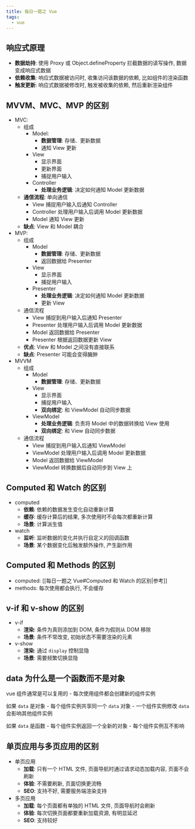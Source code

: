 ```yaml
---
title: 每日一题之 Vue
tags:
  - vue
---
```

## 响应式原理

- **数据劫持**: 使用 Proxy 或 Object.defineProperty 拦截数据的读写操作, 数据变成响应式数据
- **依赖收集**: 响应式数据被访问时, 收集访问该数据的依赖, 比如组件的渲染函数
- **触发更新**: 响应式数据被修改时, 触发被收集的依赖, 然后重新渲染组件

## MVVM、MVC、MVP 的区别

- MVC:
	- 组成
		- Model: 
			- **数据管理**: 存储、更新数据
			- 通知 View 更新
		- View
			- 显示界面
			- 更新界面
			- 捕捉用户输入
		- Controller
			- **处理业务逻辑**: 决定如何通知 Model 更新数据
	- **通信流程**: 单向通信 
		- View 捕捉用户输入后通知 Controller
		- Controller 处理用户输入后调用 Model 更新数据
		- Model 通知 View 更新
	- **缺点**: View 和 Model 耦合
- MVP:
	- 组成
		- Model 
			- **数据管理**: 存储、更新数据
			- 返回数据给 Presenter
		- View
			- 显示界面
			- 捕捉用户输入
		- Presenter
			- **处理业务逻辑**: 决定如何通知 Model 更新数据
			- 更新 View
	- 通信流程
		- View 捕捉到用户输入后通知 Presenter
		- Presenter 处理用户输入后调用 Model 更新数据
		- Model 返回数据给 Presenter
		- Presenter 根据返回数据更新 View
	- **优点**: View 和 Model 之间没有直接联系
	- **缺点**: Presenter 可能会变得臃肿
- MVVM
	- 组成
		- Model
			- **数据管理**: 存储、更新数据
		- View
			- 显示界面
			- 捕捉用户输入
			- **双向绑定**: 和 ViewModel 自动同步数据
		- ViewModel
			- **处理业务逻辑**: 负责将 Model 中的数据转换给 View 使用
			- **双向绑定**: 和 View 自动同步数据
	- 通信流程
		- View 捕捉到用户输入后通知 ViewModel
		- ViewModel 处理用户输入后调用 Model 更新数据
		- Model 返回数据给 ViewModel
		- ViewModel 转换数据后自动同步到 View 上

## Computed 和 Watch 的区别

- computed
	- **依赖**: 依赖的数据发生变化自动重新计算
	- **缓存**: 缓存计算后的结果, 多次使用时不会每次都重新计算
	- **场景**: 计算派生值
- watch
	- **监听**: 监听数据的变化并执行自定义的回调函数
	- **场景**: 某个数据变化后触发额外操作, 产生副作用

## Computed 和 Methods 的区别

- computed: [[每日一题之 Vue#Computed 和 Watch 的区别|参考]]
- methods: 每次使用都会执行, 不会缓存

## v-if 和 v-show 的区别

- v-if
	- **渲染**: 条件为真则添加到 DOM, 条件为假则从 DOM 移除
	- **场景**: 条件不常改变, 初始状态不需要渲染的元素
- v-show
	- **渲染**: 通过 `display` 控制显隐
	- **场景**: 需要频繁切换显隐

## data 为什么是一个函数而不是对象

vue 组件通常是可以复用的 - 每次使用组件都会创建新的组件实例

如果 `data` 是对象 - 每个组件实例共享同一个 `data` 对象 - 一个组件实例修改 `data` 会影响其他组件实例

如果 `data` 是函数 - 每个组件实例返回一个全新的对象 - 每个组件实例互不影响

## 单页应用与多页应用的区别

- 单页应用
	- **加载**: 只有一个 HTML 文件, 页面导航时通过请求动态加载内容, 页面不会刷新
	- **体验**: 不需要刷新, 页面切换更流畅
	- **SEO**: 支持不好, 需要服务端渲染支持
- 多页应用
	- **加载**: 每个页面都有单独的 HTML 文件, 页面导航时会刷新
	- **体验**: 每次切换页面都要重新加载资源, 有明显延迟
	- **SEO**: 支持较好




